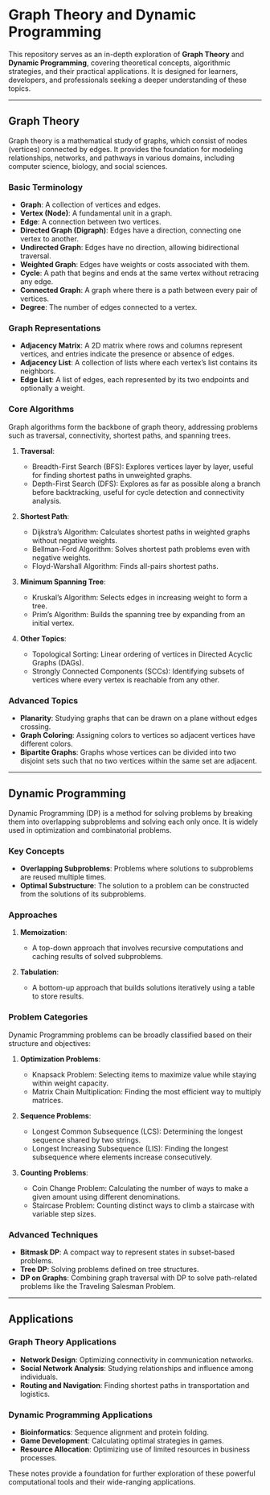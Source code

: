 # Graph Theory and Dynamic Programming

This repository serves as an in-depth exploration of **Graph Theory** and **Dynamic Programming**, covering theoretical concepts, algorithmic strategies, and their practical applications. It is designed for learners, developers, and professionals seeking a deeper understanding of these topics.

---

## Graph Theory

Graph theory is a mathematical study of graphs, which consist of nodes (vertices) connected by edges. It provides the foundation for modeling relationships, networks, and pathways in various domains, including computer science, biology, and social sciences.

### Basic Terminology
- **Graph**: A collection of vertices and edges.
- **Vertex (Node)**: A fundamental unit in a graph.
- **Edge**: A connection between two vertices.
- **Directed Graph (Digraph)**: Edges have a direction, connecting one vertex to another.
- **Undirected Graph**: Edges have no direction, allowing bidirectional traversal.
- **Weighted Graph**: Edges have weights or costs associated with them.
- **Cycle**: A path that begins and ends at the same vertex without retracing any edge.
- **Connected Graph**: A graph where there is a path between every pair of vertices.
- **Degree**: The number of edges connected to a vertex.

### Graph Representations
- **Adjacency Matrix**: A 2D matrix where rows and columns represent vertices, and entries indicate the presence or absence of edges.
- **Adjacency List**: A collection of lists where each vertex’s list contains its neighbors.
- **Edge List**: A list of edges, each represented by its two endpoints and optionally a weight.

### Core Algorithms
Graph algorithms form the backbone of graph theory, addressing problems such as traversal, connectivity, shortest paths, and spanning trees.

1. **Traversal**:
   - Breadth-First Search (BFS): Explores vertices layer by layer, useful for finding shortest paths in unweighted graphs.
   - Depth-First Search (DFS): Explores as far as possible along a branch before backtracking, useful for cycle detection and connectivity analysis.

2. **Shortest Path**:
   - Dijkstra’s Algorithm: Calculates shortest paths in weighted graphs without negative weights.
   - Bellman-Ford Algorithm: Solves shortest path problems even with negative weights.
   - Floyd-Warshall Algorithm: Finds all-pairs shortest paths.

3. **Minimum Spanning Tree**:
   - Kruskal’s Algorithm: Selects edges in increasing weight to form a tree.
   - Prim’s Algorithm: Builds the spanning tree by expanding from an initial vertex.

4. **Other Topics**:
   - Topological Sorting: Linear ordering of vertices in Directed Acyclic Graphs (DAGs).
   - Strongly Connected Components (SCCs): Identifying subsets of vertices where every vertex is reachable from any other.

### Advanced Topics
- **Planarity**: Studying graphs that can be drawn on a plane without edges crossing.
- **Graph Coloring**: Assigning colors to vertices so adjacent vertices have different colors.
- **Bipartite Graphs**: Graphs whose vertices can be divided into two disjoint sets such that no two vertices within the same set are adjacent.

---

## Dynamic Programming

Dynamic Programming (DP) is a method for solving problems by breaking them into overlapping subproblems and solving each only once. It is widely used in optimization and combinatorial problems.

### Key Concepts
- **Overlapping Subproblems**: Problems where solutions to subproblems are reused multiple times.
- **Optimal Substructure**: The solution to a problem can be constructed from the solutions of its subproblems.

### Approaches
1. **Memoization**:
   - A top-down approach that involves recursive computations and caching results of solved subproblems.

2. **Tabulation**:
   - A bottom-up approach that builds solutions iteratively using a table to store results.

### Problem Categories
Dynamic Programming problems can be broadly classified based on their structure and objectives:

1. **Optimization Problems**:
   - Knapsack Problem: Selecting items to maximize value while staying within weight capacity.
   - Matrix Chain Multiplication: Finding the most efficient way to multiply matrices.

2. **Sequence Problems**:
   - Longest Common Subsequence (LCS): Determining the longest sequence shared by two strings.
   - Longest Increasing Subsequence (LIS): Finding the longest subsequence where elements increase consecutively.

3. **Counting Problems**:
   - Coin Change Problem: Calculating the number of ways to make a given amount using different denominations.
   - Staircase Problem: Counting distinct ways to climb a staircase with variable step sizes.

### Advanced Techniques
- **Bitmask DP**: A compact way to represent states in subset-based problems.
- **Tree DP**: Solving problems defined on tree structures.
- **DP on Graphs**: Combining graph traversal with DP to solve path-related problems like the Traveling Salesman Problem.

---

## Applications

### Graph Theory Applications
- **Network Design**: Optimizing connectivity in communication networks.
- **Social Network Analysis**: Studying relationships and influence among individuals.
- **Routing and Navigation**: Finding shortest paths in transportation and logistics.

### Dynamic Programming Applications
- **Bioinformatics**: Sequence alignment and protein folding.
- **Game Development**: Calculating optimal strategies in games.
- **Resource Allocation**: Optimizing use of limited resources in business processes.

These notes provide a foundation for further exploration of these powerful computational tools and their wide-ranging applications.
